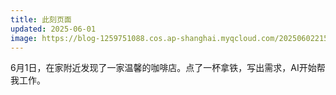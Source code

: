```yaml
---
title: 此刻页面
updated: 2025-06-01
image: https://blog-1259751088.cos.ap-shanghai.myqcloud.com/20250602215513199.jpeg?imageSlim
---
```


6月1日，在家附近发现了一家温馨的咖啡店。点了一杯拿铁，写出需求，AI开始帮我工作。